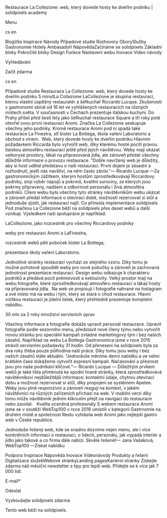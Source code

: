 <p>Restaurace La Collezione: web, který dovede hosty ke dveřím podniku | solidpixels academy</p>
<p>Menu</p>
<p>cs en</p>
<p>BlogVše Inspirace Návody Případové studie Rozhovory OborySlužby Gastronomie Hotely Ambasadoři NápovědaZačínáme se solidpixels Základní bloky Pokročilé bloky Design Funkce Nastavení webu Inovace Video návody</p>
<p>Vyhledávání</p>
<p>Začít zdarma</p>
<p>cs en</p>
<p>Případové studie
Restaurace La Collezione: web, který dovede hosty ke dveřím podniku
5 minutLa Collezione
LaCollezione je skupina restaurací, kterou vlastní úspěšný restauratér a šéfkuchař Riccardo Lucque. Zkušenosti v gastronomii sbíral od 16 let ve vyhlášených restauracích na různých místech světa. V současnosti v Čechách prezentuje italskou kuchyni. Do Prahy přišel před šesti lety jako šéfkuchař restaurace Square a tři roky poté otevřel svou první restauraci Aromi.
Značka La Collezione seskupuje všechny jeho podniky. Kromě restaurace Aromi pod ní spadá také restaurace La Finestra, síť bister La Bottega, škola vaření Laboratorio a obchod s vínem. 
Web, který dovede hosty ke dveřím podniku
Hlavním požadavkem Riccarda bylo vytvořit web, díky kterému hosté pocítí pravou italskou atmosféru restaurací ještě před jejich návštěvou. Weby mají ukázat velkorysé prostory, lákat na připravovaná jídla, ale zároveň předat všechny důležité informace o provozu restaurace.
  “Dobře navržený web je důležitý, aby si host udělal představu o naší restauraci. První dojem je zásadní a rozhodnutí, jestli nás navštíví, na něm často závisí.”— Ricardo Lucque —Za gastronomickým zážitkem, kterým hostům zprostředkovávají Riccardovy podniky, stojí výběr nápojů a pokrmů, kvalitní suroviny, ze kterých jsou pokrmy připraveny, nadšení a odbornost personálu i živá atmosféra podniků. Cílem webu bylo všechny tyto stránky návštěvníkům webu ukázat a zároveň předat informace o otevírací době, možnosti rezervovat si stůl a jednoduše zjistit, jak restauraci najít.
Co přinesla implementace solidpixels
Pod značkou La Collezione běží na solidpixels přes deset webů a další vznikají. Výsledkem naší spolupráce je například:</p>
<p>LaCollezione, jako rozcestník pro všechny Riccardovy podniky</p>
<p>weby pro restauraci Aromi a LaFinestra,</p>
<p>rozcestník webů pěti poboček bister La Bottega,</p>
<p>prezentace školy vaření Laboratorio.</p>
<p>Jednotlivé stránky restaurací vychází ze stejného vzoru. Díky tomu je možné pohotově spouštět weby pro nové pobočky a zároveň je zachovaná jednotnost prezentace restaurací. Design webu odkazuje k charakteru podniků a předává pocit prémiovosti a exkluzivity.
Velký prostor mají na webu fotografie, které zprostředkovávají atmosféru restaurací a lákají hosty na připravovaná jídla.  Na web se propisují i fotografie nahrané na Instagram a své místo má na webu i tým, který se stará o chod restaurace. Hlavní vizitkou restaurací je jídelní lístek, který přehledně prezentuje kompletní nabídku.</p>
<p>30 min za 2 roky
množství servisních úprav</p>
<p>Všechny informace a fotografie dokáže upravit personál restaurace. Upravit fotografie podle sezonního menu, představit nové členy týmu nebo vytvořit novou stránku pro speciální kampaň zvládne marketingový tým i bez našich zásahů. Například na webu La Bottega Gastronomica jsme v roce 2015 strávili servisními požadavky 31 hodin. Od přenesení na solidpixels byla za dva roky třeba pouze půlhodina naší práce. Díky tomu jsou weby i bez našich zásahů stále aktuální.
 “Jednoduše měníme denní nabídku a ve velmi krátkém čase dokážeme vytvořit expresní kampaň. Načasování a přesnost jsou pro naše podnikání klíčové.”— Ricardo Lucque — Důležitým prvkem webů je také lišta přimknutá ke spodní hraně stránky, která zprostředkovává návštěvníkovi nejdůležitější informace: kontaktní údaje, chytrou otevírací dobu a možnost rezervovat si stůl, díky propojení se systémem Apetee.
Weby jsou plně responzivní a zároveň reagují na kontext, v jakém návštěvníci na různých zařízeních přichází na web. V mobilní verzi díky tomu může návštěvník jedním kliknutím přejít na navigaci do restaurace nebo zavolat.  
Kvalita oceněná profesionály
S webem restaurace Aromi jsme se v soutěži WebTop100 v roce 2016 umístili v kategorii Gastrnomie na druhém místě a společnost Restu vyhlásila web Aromi jako nejlepší gastro web v České republice.</p>
<p>Jednoduše řešený  web,  kde  se  snadno  dozvíme  nejen  menu,  ale  i  více  konkrétních  informací  o  restauraci,  o lidech,  personálu,  jak  vypadá  interiér  a  jídlo  jako  takové  a  co  firma  dále  nabízí.  Skvěle  řešené!— Jana Vašáková, WebTop100 —Získat nabídku</p>
<p>Podpora
 Inspirace
Nápověda
Inovace
Videonávody
 Produkty a řešení
 Digitalizace služebWebové stránkyLanding pagesKariérní stránky Získejte zdarma náš měsíční newsletter s tipy pro lepší web. Přidejte se k více jak 7 000 lidí.</p>
<p>E-mail*</p>
<p>Odeslat</p>
<p>Vyzkoušejte solidpixels zdarma</p>
<p>Tento web běží na solidpixels.</p>